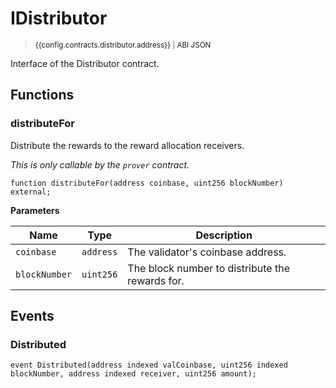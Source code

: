 <script setup>
  import config from '@berachain/config/constants.json';
</script>

# IDistributor

> <small><a target="_blank" :href="config.testnet.dapps.beratrail.url + 'address/' + config.contracts.distributor.address">{{config.contracts.distributor.address}}</a><span v-if="config.contracts.distributor.abi">&nbsp;|&nbsp;<a target="_blank" :href="config.contracts.distributor.abi">ABI JSON</a></span></small>

Interface of the Distributor contract.

## Functions

### distributeFor

Distribute the rewards to the reward allocation receivers.

_This is only callable by the `prover` contract._

```solidity
function distributeFor(address coinbase, uint256 blockNumber) external;
```

**Parameters**

| Name          | Type      | Description                                     |
| ------------- | --------- | ----------------------------------------------- |
| `coinbase`    | `address` | The validator's coinbase address.               |
| `blockNumber` | `uint256` | The block number to distribute the rewards for. |

## Events

### Distributed

```solidity
event Distributed(address indexed valCoinbase, uint256 indexed blockNumber, address indexed receiver, uint256 amount);
```
